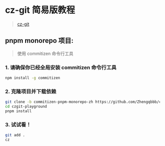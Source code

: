 # cz-git 简易版教程
> [cz-git](https://github.com/Zhengqbbb/cz-git)

## pnpm monorepo 项目:
> 使用 commitizen 命令行工具

### 1. 请确保你已经全局安装 commitizen 命令行工具
```bash
npm install -g commitizen
``` 

### 2. 克隆项目并下载依赖
```bash
git clone -b commitizen-pnpm-monorepo-zh https://github.com/Zhengqbbb/czgit-playground.git
cd czgit-playground
pnpm install
```

### 3. 试试看！
```bash
git add .
cz
```

